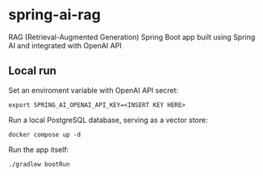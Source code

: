 # spring-ai-rag

RAG (Retrieval-Augmented Generation) Spring Boot app built using Spring AI and integrated with OpenAI API

## Local run

Set an enviroment variable with OpenAI API secret:

```shell
export SPRING_AI_OPENAI_API_KEY=<INSERT KEY HERE>
```

Run a local PostgreSQL database, serving as a vector store:

```shell
docker compose up -d
```

Run the app itself:

```shell
./gradlew bootRun
```
